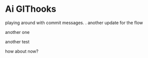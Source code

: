 # Ai GIThooks
playing around with commit messages.
. another update for the flow


another one

another test

how about now?